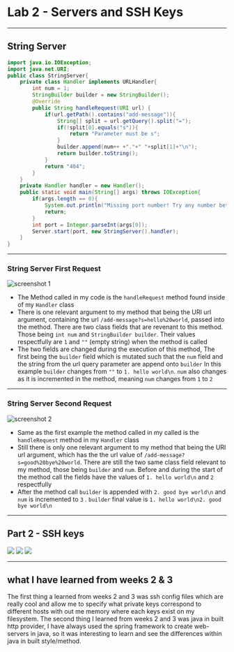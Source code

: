 # Lab 2 - Servers and SSH Keys
___
## String Server
```java
import java.io.IOException;
import java.net.URI;
public class StringServer{
    private class Handler implements URLHandler{
        int num = 1;
        StringBuilder builder = new StringBuilder();
        @Override
        public String handleRequest(URI url) {
            if(url.getPath().contains("add-message")){
                String[] split = url.getQuery().split("=");
                if(!split[0].equals("s")){
                    return "Parameter must be s";
                }
                builder.append(num++ +"."+" "+split[1]+"\n");
                return builder.toString();
            }
            return "404";
        }
    }
    private Handler handler = new Handler();
    public static void main(String[] args) throws IOException{
        if(args.length == 0){
            System.out.println("Missing port number! Try any number between 1024 to 49151");
            return;
        }
        int port = Integer.parseInt(args[0]);
        Server.start(port, new StringServer().handler);
    }
}
```
___
### String Server First Request
<!--- image here--->
![screenshot 1](https://github.com/andrewcomputsci2019/cse15l-lab-reports/assets/54915639/b403436a-d768-4c65-a4f4-4ae2b0b15e44)
* The Method called in my code is the `handleRequest` method found inside of my `Handler` class
* There is one relevant argument to my method that being the URI url argument, containing the url `/add-message?s=hello%20world`, passed into the method. There are two class fields that are revenant to this method. Those being `int num` and `StringBuilder builder`. Their values respectfully are `1` and `""` (empty string) when the method is called
* The two fields are changed during the execution of this method, The first being the `builder` field which is mutated such that the `num` field and the string from the url query parameter are append onto `builder` In this example `builder` changes from `""` to `1. hello world\n`. `num` also changes as it is incremented in the method, meaning `num` changes from `1` to `2`
___
### String Server Second Request
<!--- image here--->
![screenshot 2](https://github.com/andrewcomputsci2019/cse15l-lab-reports/assets/54915639/86c7ebaa-c4ab-4754-80b9-12cc88782982)

* Same as the first example the method called in my called is the `handleRequest` method in my `Handler` class
* Still there is only one relevant argument to my method that being the URI url argument, which has the the url value of `/add-message?s=good%20bye%20world`. There are still the two same class field relevant to my method, those being `builder` and `num`. Before and during the start of the method call the fields have the values of `1. hello world\n` and `2` respectfully
* After the method call `builder` is appended with `2. good bye world\n` and `num` is incremented to `3` .  `builder` final value is `1. hello world\n2. good bye world\n`
---
## Part 2 - SSH keys
![](https://github.com/andrewcomputsci2019/cse15l-lab-reports/assets/54915639/83a55490-bc1e-4606-a8fb-1d8d0b1e0659)
![](https://github.com/andrewcomputsci2019/cse15l-lab-reports/assets/54915639/88d87926-20bf-416e-839e-5653d8fa73ff)
![](https://github.com/andrewcomputsci2019/cse15l-lab-reports/assets/54915639/b2ef5fbd-ac71-4c48-8629-2866d3f12811)


---
## what I have learned from weeks 2 & 3
The first thing a learned from weeks 2 and 3 was ssh config files which are really cool and allow me to specify what private keys correspond to different hosts with out me memory where each keys exist on my filesystem. The second thing I learned from weeks 2 and 3 was java in built http provider, I have always used the spring framework to create web-servers in java, so it was interesting to learn and see the differences within java in built style/method.

